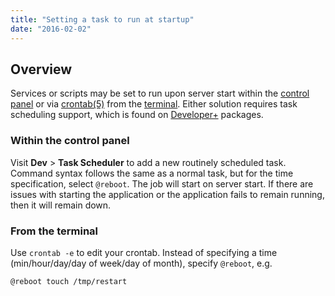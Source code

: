 ```yaml
---
title: "Setting a task to run at startup"
date: "2016-02-02"
---
```


## Overview

Services or scripts may be set to run upon server start within the [control panel](https://kb.apiscp.com/control-panel/logging-into-the-control-panel/) or via [crontab(5)](https://apiscp.com/linux-man/man5/crontab.5.html) from the [terminal](https://kb.apiscp.com/terminal/accessing-terminal/). Either solution requires task scheduling support, which is found on [Developer+](https://apiscp.com/hosting) packages.

### Within the control panel

Visit **Dev** > **Task Scheduler** to add a new routinely scheduled task. Command syntax follows the same as a normal task, but for the time specification, select `@reboot`. The job will start on server start. If there are issues with starting the application or the application fails to remain running, then it will remain down.

### From the terminal

Use `crontab -e` to edit your crontab. Instead of specifying a time (min/hour/day/day of week/day of month), specify `@reboot`, e.g.

`@reboot touch /tmp/restart`
